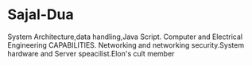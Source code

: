 # Sajal-Dua
System Architecture,data handling,Java Script. Computer and Electrical Engineering CAPABILITIES. Networking and networking security.System hardware and Server speacilist.Elon's cult member
